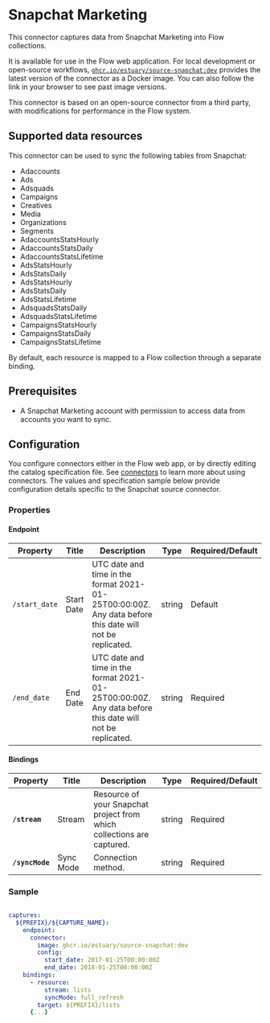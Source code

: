 # Snapchat Marketing

This connector captures data from Snapchat Marketing into Flow collections.

It is available for use in the Flow web application. For local development or open-source workflows, [`ghcr.io/estuary/source-snapchat:dev`](https://ghcr.io/estuary/source-snapchat:dev) provides the latest version of the connector as a Docker image. You can also follow the link in your browser to see past image versions.

This connector is based on an open-source connector from a third party, with modifications for performance in the Flow system.

## Supported data resources

This connector can be used to sync the following tables from Snapchat:

* Adaccounts
* Ads
* Adsquads
* Campaigns
* Creatives
* Media
* Organizations
* Segments
* AdaccountsStatsHourly
* AdaccountsStatsDaily
* AdaccountsStatsLifetime
* AdsStatsHourly
* AdsStatsDaily
* AdsStatsHourly
* AdsStatsDaily
* AdsStatsLifetime
* AdsquadsStatsDaily
* AdsquadsStatsLifetime
* CampaignsStatsHourly
* CampaignsStatsDaily
* CampaignsStatsLifetime

By default, each resource is mapped to a Flow collection through a separate binding.

## Prerequisites

* A Snapchat Marketing account with permission to access data from accounts you want to sync.

## Configuration

You configure connectors either in the Flow web app, or by directly editing the catalog specification file.
See [connectors](../../../concepts/connectors.md#using-connectors) to learn more about using connectors. The values and specification sample below provide configuration details specific to the Snapchat source connector.

### Properties

#### Endpoint

| Property | Title | Description | Type | Required/Default |
|---|---|---|---|---|
| `/start_date` | Start Date | UTC date and time in the format 2021-01-25T00:00:00Z. Any data before this date will not be replicated. | string | Default |
| `/end_date` | End Date | UTC date and time in the format 2021-01-25T00:00:00Z. Any data before this date will not be replicated. | string | Required |

#### Bindings

| Property | Title | Description | Type | Required/Default |
|---|---|---|---|---|
| **`/stream`** | Stream | Resource of your Snapchat project from which collections are captured. | string | Required |
| **`/syncMode`** | Sync Mode | Connection method. | string | Required |

### Sample

```yaml

captures:
  ${PREFIX}/${CAPTURE_NAME}:
    endpoint:
      connector:
        image: ghcr.io/estuary/source-snapchat:dev
        config:
          start_date: 2017-01-25T00:00:00Z
          end_date: 2018-01-25T00:00:00Z
    bindings:
      - resource:
          stream: lists
          syncMode: full_refresh
        target: ${PREFIX}/lists
      {...}
```